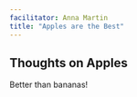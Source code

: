 ```yaml
---
facilitator: Anna Martin
title: "Apples are the Best"
---
```


## Thoughts on Apples

Better than bananas!

